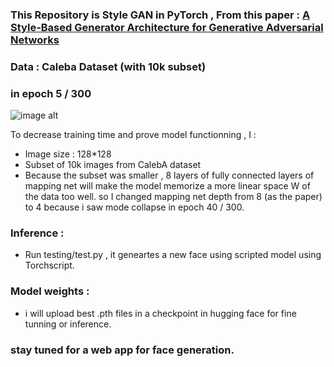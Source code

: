 ### This Repository is Style GAN in PyTorch , From this paper : [A Style-Based Generator Architecture for Generative Adversarial Networks](https://arxiv.org/abs/1812.04948) 
### Data : Caleba Dataset (with 10k subset) 

### in epoch 5 / 300 
![image alt]([https://github.com/HajarHAMDOUCH01/STYLE_GAN_in_pytorch/blob/ea86a6d78d18f47978d7e3138166e6218fe1f499/evaluation/generation_evalution/samples_epoch_25.png](https://github.com/HajarHAMDOUCH01/STYLE_GAN_in_pytorch/blob/e1df90ccac8ca0880fc46a5f9e96082efae4c21b/samples_epoch_5%20(1).png))

To decrease training time and prove model functionning , I :
- Image size : 128*128
- Subset of 10k images from CalebA dataset
- Because the subset was smaller , 8 layers of fully connected layers of mapping net will make the model memorize a more linear space W of the data too well. so I changed mapping net depth from 8 (as the paper) to 4 because i saw mode collapse in epoch 40 / 300.

### Inference :
- Run testing/test.py , it geneartes a new face using scripted model using Torchscript.

### Model weights :
- i will upload best .pth files in a checkpoint in hugging face for fine tunning or inference. 

### stay tuned for a web app for face generation.

